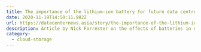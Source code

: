 ```yaml
---
title: The importance of the lithium-ion battery for future data centres
date: 2020-11-19T14:50:11.982Z
url: https://datacenternews.asia/story/the-importance-of-the-lithium-ion-battery-for-future-data-centres
description: Article by Nick Forrester on the effects of batteries in data centres.
category:
  - cloud-storage
---
```

